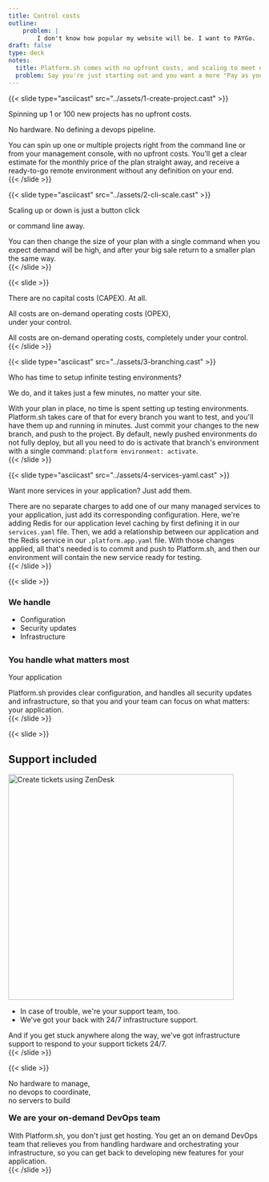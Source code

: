 ```yaml
---
title: Control costs
outline:
    problem: |
        I don't know how popular my website will be. I want to PAYGo.
draft: false
type: deck
notes:
  title: Platform.sh comes with no upfront costs, and scaling to meet demand is very simple.
  problem: Say you're just starting out and you want a more "Pay as you go" option.
---
```


{{< slide type="asciicast" src="../assets/1-create-project.cast" >}}

<p>Spinning up 1 or 100 new projects has no upfront costs.</p>
<p>No hardware. No defining a devops pipeline.</p>

<aside class="notes">
  You can spin up one or multiple projects right from the command line or from your management
  console, with no upfront costs. You'll get a clear estimate for the monthly price of the
  plan straight away, and receive a ready-to-go remote environment without any definition on your end.
</aside>
{{< /slide >}}

{{< slide type="asciicast" src="../assets/2-cli-scale.cast" >}}

<p>Scaling up or down is just a button click</p>
<p>or command line away.</p>

<aside class="notes">
  You can then change the size of your plan with a single command when you expect demand will be high,
  and after your big sale return to a smaller plan the same way.
</aside>
{{< /slide >}}

{{< slide >}}

<p>There are no capital costs (CAPEX). At all.</p>
<p>All costs are on-demand operating costs (OPEX), <br>under your control.</p>

<aside class="notes">
  All costs are on-demand operating costs, completely under your control.
</aside>
{{< /slide >}}

{{< slide type="asciicast" src="../assets/3-branching.cast" >}}

<p>Who has time to setup infinite testing environments?</p>
<p>We do, and it takes just a few minutes, no matter your site.</p>

<aside class="notes">
  With your plan in place, no time is spent setting up testing environments. Platform.sh
  takes care of that for every branch you want to test, and you'll have them up and running
  in minutes. Just commit your changes to the new branch, and push to the project. By default,
  newly pushed environments do not fully deploy, but all you need to do is activate that branch's environment
  with a single command: <code>platform environment: activate</code>.
</aside>
{{< /slide >}}

{{< slide type="asciicast" src="../assets/4-services-yaml.cast" >}}

Want more services in your application?  Just add them.

<aside class="notes">
  There are no separate charges to add one of our many managed services to your application,
  just add its corresponding configuration. Here, we're adding Redis for
  our application level caching by first defining it in our <code>services.yaml</code> file.
  Then, we add a relationship between our application and the Redis service in our
  <code>.platform.app.yaml</code> file. With those changes applied, all that's needed is to
  commit and push to Platform.sh, and then our environment will contain the new service
  ready for testing.
</aside>
{{< /slide >}}

{{< slide >}}

<div>
  <h3>We handle</h3>
  <ul>
    <li>Configuration</li>
    <li>Security updates</li>
    <li>Infrastructure</li>
  </ul>
</div>
<div style="margin-top: 2em;">
  <h3>You handle what matters most</h3>
  <p>Your application</p>
</div>

<aside class="notes">
  Platform.sh provides clear configuration, and handles all security updates and infrastructure,
  so that you and your team can focus on what matters: your application.
</aside>
{{< /slide >}}

{{< slide >}}

<h2>Support included</h2>
<div class="two-col top-align">
  <img src="../assets/5-create-ticket.png" style="justify-self: center; height: 450px;" alt="Create tickets using ZenDesk" />
  <ul>
    <li>In case of trouble, we're your support team, too.</li>
    <li>We've got your back with 24/7 infrastructure support.</li>
  </ul>
</div>

<aside class="notes">
  And if you get stuck anywhere along the way, we've got infrastructure support to respond to your support tickets 24/7.
</aside>
{{< /slide >}}

{{< slide >}}

<p>No hardware to manage,<br />no devops to coordinate,<br />no servers to build</p>
<h3 style="margin-top: 1em;">We are your on-demand DevOps team</h3>

<aside class="notes">
  With Platform.sh, you don't just get hosting. You get an on demand DevOps team that relieves you from
  handling hardware and orchestrating your infrastructure, so you can get back to developing new features
  for your application.
</aside>
{{< /slide >}}
